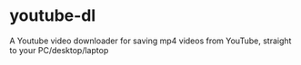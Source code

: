 # youtube-dl
A Youtube video downloader for saving mp4 videos from YouTube, straight to your PC/desktop/laptop
